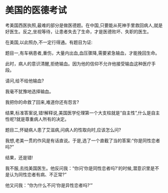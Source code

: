 # 美国的医德考试

考美国西医执照,最难的部分是做医德题。在中国,只要能从死神手里救回病人,就是好医生。反之,坐视等待，让患者失去了生命，才是医德败坏、失职的医生。 

在美国,以此照办,不一定行得通。有题目为证: 

题目一,有车祸患者,重伤，大量内出血,血压骤降,需要紧急输血，才能挽回生命。 

此时，病人的意识清醒,拒绝输血。因为他的信仰不允许他接受输血这种医疗手段。 

请问,给不给他输血? 

我毫不犹豫地选择输血。 

我把你的命救了回来,难道你还有怨言? 

结果,标准答案说,错!解释说,美国医学伦理第一个大支柱就是“自主性”,什么是自主性呢?就是尊重病人所有的决定。 

题目二,怀疑病人患了艾滋病,问病人的性取向时,应该怎么问? 

我想,老美一贯的作风是有话直说。于是,选了一个直截了当的答案:“你是同性恋者吗?” 

结果，还是错! 

我不服,去找美国医生。他反问我：“你问‘你是同性恋者吗?’的时候,潜意识里是不是认为同性恋者有病、不正常?” 

他又问我：“你为什么不问‘你是异性恋者吗?’”
 